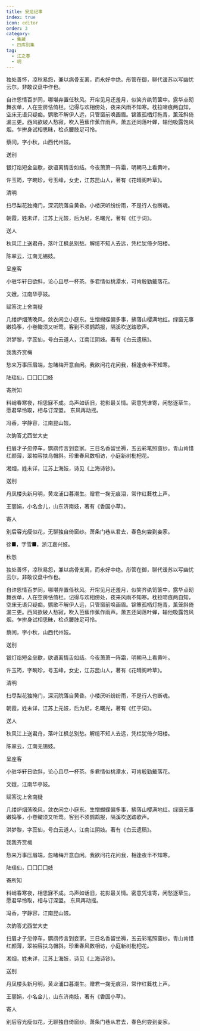 ```yaml
---
title: 安龙纪事
index: true
icon: editor
order: 3
category:
  - 集藏
  - 四库别集
tag:
  - 江之春
  - 明
---
```


独处善怀，凉秋易怨，兼以病骨支离，而永好中绝。彤管在御，聊代谖苏以写幽忧云尔，非敢议盘中作也。  

自许恩情百岁同，哪堪弃置任秋风。开帘见月还羞月，似笑齐纨笥箧中。露华点砌舞衣单，人在空房怯倚栏。记得与欢相傍处，夜来风雨不知寒。枕拉啼痕两自知，空床无语只疑痴。鹦歌不解伊人远，只管窗前唤画眉。锦簟孤栖灯拖青，薰笼斜倚漏三更。西风欲破人愁寂，吹入芭蕉作蕉作雨声。萧五还同落叶蝉，输他吸露饱风烟。乍拚身试相思昧，检点腰肢足可怜。  

蔡闰，字小秋，山西代州妓。  

送别  

银灯焰短金垒歇，欲语离情舌如结。今夜萧萧一阵霜，明朝马上看黄叶。  

许玉筠，字畹珍，号玉峰，女史，江苏昆山人，著有《花晴阁吟草》。  

清明  

扫尽梨花独掩门，深沉院落自黄昏。小楼厌听纷纷雨，不是行人也断魂。  

朝霞，姓未详，江苏上元妓，后为尼，名曙光，著有《红于词》。  

送人  

秋风江上送君舟，落叶江枫总别愁。解缆不知人去远，凭栏犹倚夕阳楼。  

陈翠云，江南无锡妓。  

呈座客  

小驻华轩日欲斜，论心且尽一杯茶。多君情似桃潭水，可肯殷勤戴落花。  

文娥，江南华亭妓。  

赋答沈上舍南疑  

几缕炉烟荡晚风，敛衣闲立小庭东。生憎蝴蝶偏多事，拂落山樱满地红。绿窗无事嫩捣筝，小卷鲰须又听莺。客到不须鹦鹉报，隔溪吹送踏歌声。  

洪梦黎，字蕊仙，号白云道人，江南江阴妓。著有《白云遗稿》。  

我我齐赏梅  

愁来万事压眉端，忽睹梅开意自闲。我欲问花花问我，相逢夜半不知寒。  

陆瑶仙，囗囗囗囗妓  

寄所知  

料峭春寒夜，相思寐不成。鸟声如话旧，花影最关情。密意凭谁寄，闲愁逐草生。愿君早怜取，相与订深盟。                                                                                                                                      东风再动摇。  

冯香，字静容，江南昆山妓。  

次韵答尤西堂大史  

扫眉才子忽停车，鹦鹉传言到妾家。三日名香留坐褥，五云彩笔照窗纱。青山肯惜红颜薄，翠袖容扶乌帽斜。珍重春风数相访，小庭新树枇杷花。  

湘烟，姓未详，江苏上海妓，诗见《上海诗钞》。  

送别  

丹凤楼头新月明，黄龙浦口暮潮生。赠君一掬无痕泪，常作红蕤枕上声。  

王丽娟，小名金儿，山东济南妓，著有《香国小草》。  

寄人  

别后容光瘦似花，无聊独自倚窗纱。萧条门巷从君去，春色何尝到妾家。  

徐■，字雪■，浙江嘉兴妓。  

秋怨  

独处善怀，凉秋易怨，兼以病骨支离，而永好中绝。彤管在御，聊代谖苏以写幽忧云尔，非敢议盘中作也。  

自许恩情百岁同，哪堪弃置任秋风。开帘见月还羞月，似笑齐纨笥箧中。露华点砌舞衣单，人在空房怯倚栏。记得与欢相傍处，夜来风雨不知寒。枕拉啼痕两自知，空床无语只疑痴。鹦歌不解伊人远，只管窗前唤画眉。锦簟孤栖灯拖青，薰笼斜倚漏三更。西风欲破人愁寂，吹入芭蕉作蕉作雨声。萧五还同落叶蝉，输他吸露饱风烟。乍拚身试相思昧，检点腰肢足可怜。  

蔡闰，字小秋，山西代州妓。  

送别  

银灯焰短金垒歇，欲语离情舌如结。今夜萧萧一阵霜，明朝马上看黄叶。  

许玉筠，字畹珍，号玉峰，女史，江苏昆山人，著有《花晴阁吟草》。  

清明  

扫尽梨花独掩门，深沉院落自黄昏。小楼厌听纷纷雨，不是行人也断魂。  

朝霞，姓未详，江苏上元妓，后为尼，名曙光，著有《红于词》。  

送人  

秋风江上送君舟，落叶江枫总别愁。解缆不知人去远，凭栏犹倚夕阳楼。  

陈翠云，江南无锡妓。  

呈座客  

小驻华轩日欲斜，论心且尽一杯茶。多君情似桃潭水，可肯殷勤戴落花。  

文娥，江南华亭妓。  

赋答沈上舍南疑  

几缕炉烟荡晚风，敛衣闲立小庭东。生憎蝴蝶偏多事，拂落山樱满地红。绿窗无事嫩捣筝，小卷鲰须又听莺。客到不须鹦鹉报，隔溪吹送踏歌声。  

洪梦黎，字蕊仙，号白云道人，江南江阴妓。著有《白云遗稿》。  

我我齐赏梅  

愁来万事压眉端，忽睹梅开意自闲。我欲问花花问我，相逢夜半不知寒。  

陆瑶仙，囗囗囗囗妓  

寄所知  

料峭春寒夜，相思寐不成。鸟声如话旧，花影最关情。密意凭谁寄，闲愁逐草生。愿君早怜取，相与订深盟。                                                                                                                                      东风再动摇。  

冯香，字静容，江南昆山妓。  

次韵答尤西堂大史  

扫眉才子忽停车，鹦鹉传言到妾家。三日名香留坐褥，五云彩笔照窗纱。青山肯惜红颜薄，翠袖容扶乌帽斜。珍重春风数相访，小庭新树枇杷花。  

湘烟，姓未详，江苏上海妓，诗见《上海诗钞》。  

送别  

丹凤楼头新月明，黄龙浦口暮潮生。赠君一掬无痕泪，常作红蕤枕上声。  

王丽娟，小名金儿，山东济南妓，著有《香国小草》。  

寄人  

别后容光瘦似花，无聊独自倚窗纱。萧条门巷从君去，春色何尝到妾家。  
